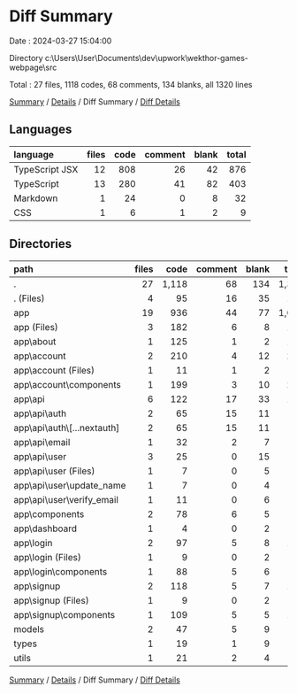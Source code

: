 # Diff Summary

Date : 2024-03-27 15:04:00

Directory c:\\Users\\User\\Documents\\dev\\upwork\\wekthor-games-webpage\\src

Total : 27 files,  1118 codes, 68 comments, 134 blanks, all 1320 lines

[Summary](results.md) / [Details](details.md) / Diff Summary / [Diff Details](diff-details.md)

## Languages
| language | files | code | comment | blank | total |
| :--- | ---: | ---: | ---: | ---: | ---: |
| TypeScript JSX | 12 | 808 | 26 | 42 | 876 |
| TypeScript | 13 | 280 | 41 | 82 | 403 |
| Markdown | 1 | 24 | 0 | 8 | 32 |
| CSS | 1 | 6 | 1 | 2 | 9 |

## Directories
| path | files | code | comment | blank | total |
| :--- | ---: | ---: | ---: | ---: | ---: |
| . | 27 | 1,118 | 68 | 134 | 1,320 |
| . (Files) | 4 | 95 | 16 | 35 | 146 |
| app | 19 | 936 | 44 | 77 | 1,057 |
| app (Files) | 3 | 182 | 6 | 8 | 196 |
| app\\about | 1 | 125 | 1 | 2 | 128 |
| app\\account | 2 | 210 | 4 | 12 | 226 |
| app\\account (Files) | 1 | 11 | 1 | 2 | 14 |
| app\\account\\components | 1 | 199 | 3 | 10 | 212 |
| app\\api | 6 | 122 | 17 | 33 | 172 |
| app\\api\\auth | 2 | 65 | 15 | 11 | 91 |
| app\\api\\auth\\[...nextauth] | 2 | 65 | 15 | 11 | 91 |
| app\\api\\email | 1 | 32 | 2 | 7 | 41 |
| app\\api\\user | 3 | 25 | 0 | 15 | 40 |
| app\\api\\user (Files) | 1 | 7 | 0 | 5 | 12 |
| app\\api\\user\\update_name | 1 | 7 | 0 | 4 | 11 |
| app\\api\\user\\verify_email | 1 | 11 | 0 | 6 | 17 |
| app\\components | 2 | 78 | 6 | 5 | 89 |
| app\\dashboard | 1 | 4 | 0 | 2 | 6 |
| app\\login | 2 | 97 | 5 | 8 | 110 |
| app\\login (Files) | 1 | 9 | 0 | 2 | 11 |
| app\\login\\components | 1 | 88 | 5 | 6 | 99 |
| app\\signup | 2 | 118 | 5 | 7 | 130 |
| app\\signup (Files) | 1 | 9 | 0 | 2 | 11 |
| app\\signup\\components | 1 | 109 | 5 | 5 | 119 |
| models | 2 | 47 | 5 | 9 | 61 |
| types | 1 | 19 | 1 | 9 | 29 |
| utils | 1 | 21 | 2 | 4 | 27 |

[Summary](results.md) / [Details](details.md) / Diff Summary / [Diff Details](diff-details.md)